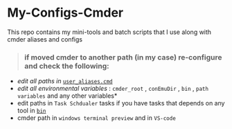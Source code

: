 # My-Configs-Cmder
This repo contains my mini-tools and batch scripts that I use along with cmder aliases and configs


> ### if moved cmder to another path (in my case)  re-configure and check the following:

 * *edit all paths in* [`user_aliases.cmd`](./cmder/config/user_aliases.cmd)
 * *edit all environmental variables* : `cmder_root` , `conEmuDir` , `bin` , `path variables`  and any other variables*
 * edit paths in `Task Schdualer` tasks if you have tasks that depends on any tool in [`bin`](./cnder/bin)
 * cmder path in `windows terminal preview` and in `VS-code `
